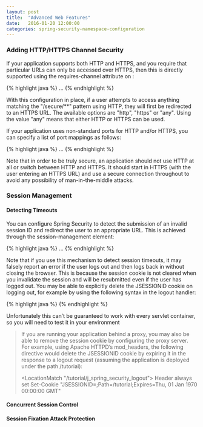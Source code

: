 ```yaml
---
layout: post
title:  "Advanced Web Features"
date:   2016-01-20 12:00:00
categories: spring-security-namespace-configuration
---
```


### Adding HTTP/HTTPS Channel Security

If your application supports both HTTP and HTTPS, and you require that particular URLs can only be accessed over HTTPS, then this is directly supported using the requires-channel attribute on <intercept-url>:

{% highlight java %}
<http>
  <intercept-url pattern="/secure/**" access="ROLE_USER" requires-channel="https"/>
  <intercept-url pattern="/**" access="ROLE_USER" requires-channel="any"/>
  ...
</http>
{% endhighlight %}

With this configuration in place, if a user attempts to access anything matching the "/secure/**" pattern using HTTP, they will first be redirected to an HTTPS URL. The available options are "http", "https" or "any". Using the value "any" means that either HTTP or HTTPS can be used.

If your application uses non-standard ports for HTTP and/or HTTPS, you can specify a list of port mappings as follows:

{% highlight java %}
<http>
  ...
  <port-mappings>
    <port-mapping http="9080" https="9443"/>
  </port-mappings>
</http>
{% endhighlight %}

Note that in order to be truly secure, an application should not use HTTP at all or switch between HTTP and HTTPS. It should start in HTTPS (with the user entering an HTTPS URL) and use a secure connection throughout to avoid any possibility of man-in-the-middle attacks.

### Session Management

#### Detecting Timeouts

You can configure Spring Security to detect the submission of an invalid session ID and redirect the user to an appropriate URL. This is achieved through the session-management element:

{% highlight java %}
<http>
  ...
  <session-management invalid-session-url="/invalidSession.htm" />
</http>
{% endhighlight %}

Note that if you use this mechanism to detect session timeouts, it may falsely report an error if the user logs out and then logs back in without closing the browser. This is because the session cookie is not cleared when you invalidate the session and will be resubmitted even if the user has logged out. You may be able to explicitly delete the JSESSIONID cookie on logging out, for example by using the following syntax in the logout handler:

{% highlight java %}
<http>
  <logout delete-cookies="JSESSIONID" />
</http>
{% endhighlight %}

Unfortunately this can’t be guaranteed to work with every servlet container, so you will need to test it in your environment

> If you are running your application behind a proxy, you may also be able to remove the session cookie by configuring the proxy server. For example, using Apache HTTPD’s mod_headers, the following directive would delete the JSESSIONID cookie by expiring it in the response to a logout request (assuming the application is deployed under the path /tutorial):
> 
> <LocationMatch "/tutorial/j_spring_security_logout">
  Header always set Set-Cookie "JSESSIONID=;Path=/tutorial;Expires=Thu, 01 Jan 1970 00:00:00 GMT"
</LocationMatch>

#### Concurrent Session Control

#### Session Fixation Attack Protection








